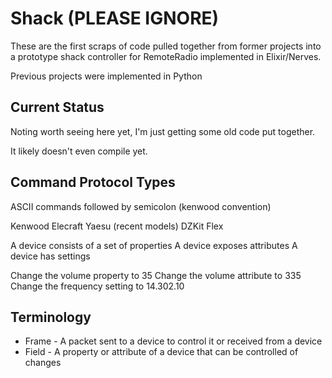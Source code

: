 Shack (PLEASE IGNORE)
=====================

These are the first scraps of code pulled together from former
projects into a prototype shack controller for RemoteRadio
implemented in Elixir/Nerves.   

Previous projects were implemented in Python

## Current Status

Noting worth seeing here yet, I'm just getting some old code put together.

It likely doesn't even compile yet.

## Command Protocol Types

ASCII commands followed by semicolon (kenwood convention)

Kenwood
Elecraft
Yaesu (recent models)
DZKit
Flex

  A device consists of a set of properties
  A device exposes attributes
  A device has settings

  Change the volume property to 35
  Change the volume attribute to 335
  Change the frequency setting to 14.302.10


## Terminology

* Frame - A packet sent to a device to control it or received from a device
* Field - A property or attribute of a device that can be controlled of changes
